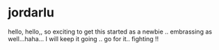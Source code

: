 # jordarlu

hello, hello,, so exciting to get this started as a newbie .. embrassing as well...haha... I will keep it going .. go for it.. fighting !!
